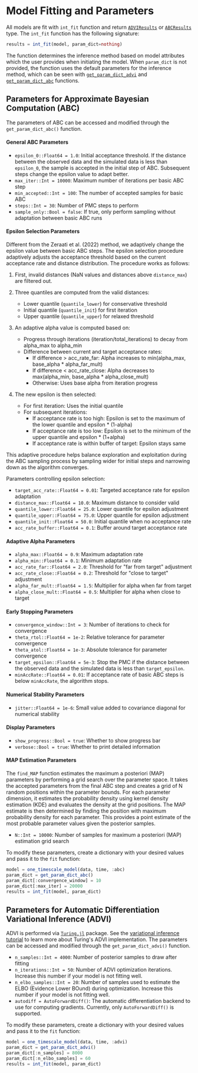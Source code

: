 # Model Fitting and Parameters

All models are fit with `int_fit` function and return [`ADVIResults`](@ref) or [`ABCResults`](@ref) type. The `int_fit` function has the following signature:

```julia
results = int_fit(model, param_dict=nothing)
```

The function determines the inference method based on model attributes which the user provides when initiating the model. When `param_dict` is not provided, the function uses the default parameters for the inference method, which can be seen with [`get_param_dict_advi`](@ref) and [`get_param_dict_abc`](@ref) functions. 

## Parameters for Approximate Bayesian Computation (ABC)

The parameters of ABC can be accessed and modified through the `get_param_dict_abc()` function. 

#### General ABC Parameters
- `epsilon_0::Float64 = 1.0`: Initial acceptance threshold. If the distance between the observed data and the simulated data is less than `epsilon_0`, the sample is accepted in the initial step of ABC. Subsequent steps change the epsilon value to adapt better. 
- `max_iter::Int = 10000`: Maximum number of iterations per basic ABC step
- `min_accepted::Int = 100`: The number of accepted samples for basic ABC
- `steps::Int = 30`: Number of PMC steps to perform
- `sample_only::Bool = false`: If true, only perform sampling without adaptation between basic ABC runs

#### Epsilon Selection Parameters

Different from the Zeraati et al. (2022) method, we adaptively change the epsilon value between basic ABC steps. The epsilon selection procedure adaptively adjusts the acceptance threshold based on the current acceptance rate and distance distribution. The procedure works as follows:

1. First, invalid distances (NaN values and distances above `distance_max`) are filtered out.

2. Three quantiles are computed from the valid distances:
   - Lower quantile (`quantile_lower`) for conservative threshold
   - Initial quantile (`quantile_init`) for first iteration
   - Upper quantile (`quantile_upper`) for relaxed threshold

3. An adaptive alpha value is computed based on:
   - Progress through iterations (iteration/total_iterations) to decay from alpha_max to alpha_min
   - Difference between current and target acceptance rates:
     - If difference > acc_rate_far: Alpha increases to min(alpha_max, base_alpha * alpha_far_mult)
     - If difference < acc_rate_close: Alpha decreases to max(alpha_min, base_alpha * alpha_close_mult) 
     - Otherwise: Uses base alpha from iteration progress
   
4. The new epsilon is then selected:
   - For first iteration: Uses the initial quantile
   - For subsequent iterations:
     - If acceptance rate is too high: Epsilon is set to the maximum of the lower quantile and epsilon * (1-alpha)
     - If acceptance rate is too low: Epsilon is set to the minimum of the upper quantile and epsilon * (1+alpha) 
     - If acceptance rate is within buffer of target: Epsilon stays same

This adaptive procedure helps balance exploration and exploitation during the ABC sampling process by sampling wider for initial steps and narrowing down as the algorithm converges. 

Parameters controlling epsilon selection:

- `target_acc_rate::Float64 = 0.01`: Targeted acceptance rate for epsilon adaptation
- `distance_max::Float64 = 10.0`: Maximum distance to consider valid
- `quantile_lower::Float64 = 25.0`: Lower quantile for epsilon adjustment
- `quantile_upper::Float64 = 75.0`: Upper quantile for epsilon adjustment
- `quantile_init::Float64 = 50.0`: Initial quantile when no acceptance rate
- `acc_rate_buffer::Float64 = 0.1`: Buffer around target acceptance rate

#### Adaptive Alpha Parameters
- `alpha_max::Float64 = 0.9`: Maximum adaptation rate
- `alpha_min::Float64 = 0.1`: Minimum adaptation rate
- `acc_rate_far::Float64 = 2.0`: Threshold for "far from target" adjustment
- `acc_rate_close::Float64 = 0.2`: Threshold for "close to target" adjustment
- `alpha_far_mult::Float64 = 1.5`: Multiplier for alpha when far from target
- `alpha_close_mult::Float64 = 0.5`: Multiplier for alpha when close to target

#### Early Stopping Parameters
- `convergence_window::Int = 3`: Number of iterations to check for convergence
- `theta_rtol::Float64 = 1e-2`: Relative tolerance for parameter convergence
- `theta_atol::Float64 = 1e-3`: Absolute tolerance for parameter convergence
- `target_epsilon::Float64 = 5e-3`: Stop the PMC if the distance between the observed data and the simulated data is less than `target_epsilon`.
- `minAccRate::Float64 = 0.01`: If acceptance rate of basic ABC steps is below `minAccRate`, the algorithm stops.

#### Numerical Stability Parameters
- `jitter::Float64 = 1e-6`: Small value added to covariance diagonal for numerical stability

#### Display Parameters
- `show_progress::Bool = true`: Whether to show progress bar
- `verbose::Bool = true`: Whether to print detailed information

#### MAP Estimation Parameters
The `find_MAP` function estimates the maximum a posteriori (MAP) parameters by performing a grid search over the parameter space. It takes the accepted parameters from the final ABC step and creates a grid of N random positions within the parameter bounds. For each parameter dimension, it estimates the probability density using kernel density estimation (KDE) and evaluates the density at the grid positions. The MAP estimate is then determined by finding the position with maximum probability density for each parameter. This provides a point estimate of the most probable parameter values given the posterior samples.

- `N::Int = 10000`: Number of samples for maximum a posteriori (MAP) estimation grid search

To modify these parameters, create a dictionary with your desired values and pass it to the `fit` function:

```julia
model = one_timescale_model(data, time, :abc)
param_dict = get_param_dict_abc()
param_dict[:convergence_window] = 10
param_dict[:max_iter] = 20000
results = int_fit(model, param_dict)
```

## Parameters for Automatic Differentiation Variational Inference (ADVI)

ADVI is performed via [`Turing.jl`](https://turing.ml/v0.22/docs/for-developers/variational_inference) package. See the [variational inference tutorial](https://turing.ml/dev/tutorials/09-variational-inference/) to learn more about Turing's ADVI implementation. The parameters can be accessed and modified through the `get_param_dict_advi()` function. 

- `n_samples::Int = 4000`: Number of posterior samples to draw after fitting
- `n_iterations::Int = 50`: Number of ADVI optimization iterations. Increase this number if your model is not fitting well.
- `n_elbo_samples::Int = 20`: Number of samples used to estimate the ELBO (Evidence Lower BOund) during optimization. Increase this number if your model is not fitting well.
- `autodiff = AutoForwardDiff()`: The automatic differentiation backend to use for computing gradients. Currently, only `AutoForwardDiff()` is supported.

To modify these parameters, create a dictionary with your desired values and pass it to the `fit` function:

```julia
model = one_timescale_model(data, time, :advi)
param_dict = get_param_dict_advi()
param_dict[:n_samples] = 8000
param_dict[:n_elbo_samples] = 60
results = int_fit(model, param_dict)
```

